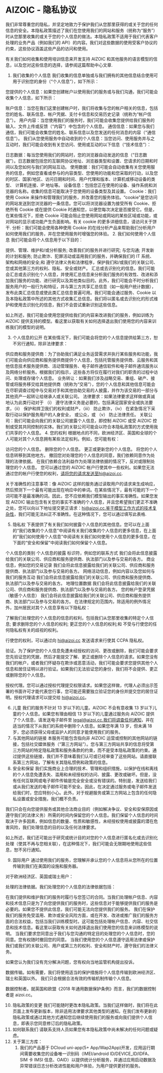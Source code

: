 # AIZOIC - 隐私协议

我们非常尊重您的隐私，并坚定地致力于保护我们从您那里获得的或关于您的任何信息的安全。本隐私政策描述了我们在您使用我们的网站和服务（统称为“服务”）时从您那里收集的或关于您的个人信息的做法。本隐私政策不适用于我们代表客户处理的业务产品（例如我们的 API）的内容。我们对这些数据的使用受客户协议的约束，这些协议涵盖这些产品的访问和使用。

有关我们如何收集和使用培训信息来开发支持 AIZOIC 和其他服务的语言模型的信息，以及您对这些信息的选择，请参阅这篇帮助中心文章.

1. 我们收集的个人信息
   我们收集的信息单独或与我们拥有的其他信息结合使用可用于识别您的身份（“个人信息”），如下所示：

您提供的个人信息：如果您创建帐户以使用我们的服务或与我们沟通，我们可能会收集个人信息，如下所示：

账户信息：当您在我们这里创建帐户时，我们将收集与您的帐户相关的信息，包括您的姓名、联系信息、帐户凭据、支付卡信息和交易历史记录（统称为“帐户信息”）。
用户内容：当您使用我们的服务时，我们可能会收集您提供给我们服务的输入、文件上传或反馈（“内容”）中包含的个人信息。
通信信息：如果您与我们通信，我们可能会收集您的姓名、联系信息以及您发送的任何消息的内容（“通信信息”）。
我们从您使用服务中自动收到的个人信息：当您访问、使用服务并与之互动时，我们可能会收到有关您访问、使用或互动的以下信息（“技术信息”）：

日志数据：每当您使用我们的网站时，您的浏览器自动发送的信息（“日志数据”）。日志数据包括您的互联网协议地址、浏览器类型和设置、您请求的日期和时间以及您如何与我们的网站互动。
使用数据：我们可能会自动收集有关您使用服务的信息，例如您查看或参与的内容类型、您使用的功能和您采取的行动，以及您的时区、国家/地区、访问日期和时间、用户代理和版本、计算机或移动设备的类型、 计算机连接、IP 地址等。
设备信息：包括您正在使用的设备、操作系统和浏览器的名称。收集的信息可能取决于您使用的设备类型及其设置。
Cookie：我们使用 Cookie 来操作和管理我们的服务，并改善您的服务体验。“cookie”是您访问的网站发送到您浏览器的一条信息。您可以将浏览器设置为接受所有 Cookie、拒绝所有 Cookie 或在提供 Cookie 时通知您，以便您每次决定是否接受它。但是，在某些情况下，拒绝 Cookie 可能会阻止您使用网站或网站的某些区域或功能，或对网站的显示或功能产生负面影响。有关 cookie 的更多详细信息，请访问关于饼干.
分析：我们可能会使用各种使用 Cookie 的在线分析产品来帮助我们分析用户如何使用我们的服务，并在您使用服务时增强您的体验。 2. 我们如何使用个人信息
我们可能会将个人信息用于以下目的：

提供、管理、维护和/或分析服务;
改善我们的服务并进行研究;
与您沟通;
开发新的计划和服务;
防止欺诈、犯罪活动或滥用我们的服务，并确保我们的 IT 系统、架构和网络的安全;和
遵守法律义务和法律程序，保护我们和/或我们的关联公司、您或其他第三方的权利、隐私、安全或财产。
汇总或去识别化的信息。我们可能会汇总或去识别化个人信息，并使用汇总信息来分析我们服务的有效性、改进和添加我们服务的功能、进行研究以及其他类似目的。此外，我们可能会不时分析我们服务用户的一般行为和特征，并与第三方共享汇总信息（如一般用户统计数据），发布此类汇总信息或使此类汇总信息普遍可用。我们可能会通过服务、Cookie 以及本隐私政策中所述的其他方式收集汇总信息。我们将以匿名或去识别化的形式维护和使用去识别化的信息，我们不会尝试重新识别这些信息。

如上所述，我们可能会使用您提供给我们的内容来改进我们的服务，例如训练为 AIZOIC 提供支持的模型。看这里以获取有关如何选择退出我们使用您的内容来训练我们的模型的说明。

3. 个人信息的公开
   在某些情况下，我们可能会将您的个人信息提供给第三方，恕不另行通知，除非法律要求：

供应商和服务提供商：为了协助我们满足业务运营需求并执行某些服务和功能，我们可能会向供应商和服务提供商提供个人信息，包括托管服务提供商、云服务和其他信息技术服务提供商、活动管理服务、电子邮件通信软件和电子邮件通讯服务以及网络分析服务。根据我们的指示，这些各方将仅在履行对我们的职责的过程中访问、处理或存储个人信息。
业务转让：如果我们涉及战略交易、重组、破产、接管或将服务移交给其他提供商（统称为“交易”），您的个人信息和其他信息可能会在尽职调查过程中与交易对手和其他协助交易的人披露，并作为该交易的一部分与其他资产一起转让给继承人或关联公司。
法律要求：如果法律要求这样做或真诚地认为此类行动对于 （i） 遵守法律义务是必要的，包括满足国家安全或执法要求，（ii） 保护和捍卫我们的权利或财产，（iii） 防止欺诈，（iv） 在紧急情况下采取行动以保护服务用户的人身安全， 或公众，或 （v） 防止法律责任。
关联公司：我们可能会向我们的关联公司披露个人信息，即控制 AIZOIC 或受 AIZOIC 控制或受其共同控制的实体。我们的关联公司可能会以符合本隐私政策的方式使用我们共享的个人信息。 4. 您的权利
根据地点的不同，欧洲经济区、英国和全球的个人可能对其个人信息拥有某些法定权利。例如，您可能有权：

访问您的个人信息。
删除您的个人信息。
更正或更新您的个人信息。
将您的个人信息转移到其他地方。
撤回您对处理您的个人信息的同意，我们依赖同意作为处理的法律依据。
在我们依赖合法利益作为处理法律依据的情况下，反对或限制处理您的个人信息。
您可以通过您的 AIZOIC 帐户行使其中一些权利。如果您无法通过您的帐户行使您的权利，请将您的请求发送至hi@aizoi.cc.

关于准确性的注意事项：像 AIZOIC 这样的服务通过读取用户的请求来生成响应，然后预测下一个最有可能出现在响应中的单词。在某些情况下，最有可能的下一个词可能不是最准确的词。因此，您不应依赖我们模型输出的事实准确性。如果您发现 AIZOIC 输出包含有关您的事实不准确的个人信息，并且您希望我们更正不准确之处，您可以向以下地址提交更正请求：hi@aizoi.cc.鉴于模型工作方式的技术复杂性，我们可能无法纠正不准确性。在这种情况下，您可以通过填写此表格.

5. 隐私权
   下表提供了有关我们如何披露个人信息的其他信息。您可以在上面的“我们收集的个人信息”中阅读有关我们收集的个人信息的更多信息，在上面的“我们如何使用个人信息”中阅读有关我们如何使用个人信息的更多信息，在下面的“安全和保留”中阅读我们如何保留个人信息。

个人信息的类别 个人信息的披露
标识符，例如您的联系方式 我们会将此信息披露给我们的关联公司、供应商和服务提供商、执法部门以及参与交易的各方。
商业信息，例如您的交易记录 我们会将此信息披露给我们的关联公司、供应商和服务提供商、执法部门以及参与交易的各方。
网络活动信息，例如内容以及您如何与我们的服务互动 我们会将此信息披露给我们的关联公司、供应商和服务提供商、执法部门以及参与交易的各方。
地理位置数据 我们会将此信息披露给我们的关联公司、供应商和服务提供商、执法部门以及参与交易的各方。
您的帐户登录凭据（敏感个人信息） 我们会将此信息披露给我们的关联公司、供应商和服务提供商、执法部门以及参与交易的各方。
在法律规定的范围内，除适用的例外情况外，加州居民对其个人信息享有以下隐私权：

了解我们处理您的个人信息的信息的权利，包括我们从您那里收集的特定个人信息;
要求删除您的个人信息的权利;
更正您的个人信息的权利;和
不受与行使您的任何隐私权有关的歧视的权利。

行使您的权利，可以通过向 hi@aizoi.cc 发送请求来行使其 CCPA 隐私权。

验证。为了保护您的个人信息免遭未经授权的访问、更改或删除，我们可能会要求您先验证您的凭据，然后才能提交了解、更正或删除个人信息的请求。如果您没有我们的帐户，或者我们怀疑存在欺诈或恶意活动，我们可能会要求您提供其他个人信息和居住证明以进行验证。如果我们无法验证您的身份，我们将不会提供、更正或删除您的个人信息。

授权代理。您可以通过授权代理提交权限请求。如果您这样做，代理人必须出示签署的书面许可才能代表您行事，您可能还需要独立验证您的身份并提交您的居住证明。授权代理请求可以提交给 hi@aizoi.cc。

6. 儿童
   我们的服务不针对 13 岁以下的儿童。AIZOIC 不会有意收集 13 岁以下儿童的个人信息。如果您有理由相信 13 岁以下的儿童通过服务向 AIZOIC 提供了个人信息，请发送电子邮件至 legal@aizoi.cc.我们将调查任何通知，并在适当的情况下从我们的系统中删除个人信息。如果您年满 13 岁，但未满 18 岁，您必须获得父母或监护人的同意才能使用我们的服务。
7. 与其他网站的链接
   本服务可能包含指向非 AIZOIC 运营或控制的其他网站的链接，包括社交媒体服务（“第三方网站”）。您与第三方网站共享的信息将受第三方网站的特定隐私政策和服务条款的约束，而不是受本隐私政策的约束。通过提供这些链接，我们并不意味着我们认可或已经审查了这些网站。请直接联系第三方网站，了解有关其隐私惯例和政策的信息。
8. 安全和保留
   我们实施商业上合理的技术、管理和组织措施，以保护在线和离线的个人信息免遭丢失、滥用和未经授权的访问、披露、更改或破坏。但是，没有任何互联网或电子邮件传输是完全安全或没有错误的。特别是，发送给我们或从我们发送的电子邮件可能不安全。因此，在决定通过服务或电子邮件发送给我们时，您应特别小心。此外，对于规避服务或第三方网站上包含的任何隐私设置或安全措施，我们概不负责。

我们只会在向您提供服务或其他合法商业目的（例如解决争议、安全和安保原因或遵守我们的法律义务）所需的时间内保留您的个人信息。我们保留个人信息的时间取决于许多因素，例如信息的数量、性质和敏感性，未经授权使用或披露的潜在危害风险，我们处理信息的目的以及任何法律要求。

如上所述，我们还可能出于研究或统计目的对您的个人信息进行匿名化或去识别化处理（使其不再与您相关联），在这种情况下，我们可能会无限期地使用这些信息，恕不另行通知。

9. 国际用户
   通过使用我们的服务，您理解并承认您的个人信息将从您所在的位置传输到我们在美国的设施和服务器。

对于欧洲经济区、英国或瑞士用户：

处理的法律依据。我们处理您的个人信息的法律依据包括：

在我们提供和维护我们的服务时履行与您签订的合同。当我们处理帐户信息、内容和技术信息只是为了向您提供我们的服务时，这些信息对于能够提供我们的服务是必要的。如果您不提供此信息，我们可能无法向您提供我们的服务。
我们在保护我们的服务免受滥用、欺诈或安全风险方面，或在开发、改进或推广我们的服务方面的合法权益，包括当我们训练模型时。这可能包括处理帐户信息、内容、社交信息和技术信息。看这里以获取有关如何选择退出我们使用您的信息来训练模型的说明。
当我们要求您同意出于我们与您沟通的特定目的处理您的个人信息时，您的同意。您有权随时撤回您的同意。
当我们使用您的个人信息遵守适用法律或保护我们或我们的关联公司、用户或第三方的权利、安全和财产时，遵守我们的法律义务。

如果您认为我们没有充分解决问题，您有权向当地监管机构提出投诉。

数据传输。如有需要，我们将使用适当的保护措施将个人信息传输到欧洲经济区、瑞士和英国以外。 我们只会根据合法有效的传输机制传输个人信息。

数据控制者。就英国和欧盟《2018 年通用数据保护条例》而言，我们的数据控制者是 aizoi.cc。

10. 隐私政策的变更
    我们可能随时更改本隐私政策。当我们这样做时，我们将在此页面上发布更新版本，除非适用法律要求其他类型的通知。在我们发布更新的隐私政策或通过其他方式通知您后继续使用我们的服务或向我们提供个人信息，即表示您同意修订后的隐私政策。
11. 如何联系我们
    请联系支持人员如果您有本隐私政策中尚未解决的任何问题或疑虑。
12. 关于第三方库：
    1. 我们的产品基于 DCloud uni-app(5+ App/Wap2App)开发，应用运行期间需要收集您的设备唯一识别码（IMEI/android ID/DEVICE_ID/IDFA、SIM 卡 IMSI 信息、OAID）以提供统计分析服务，并通过应用启动数据及异常错误日志分析改进性能和用户体验，为用户提供更好的服务。
